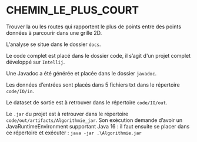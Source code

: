 # CHEMIN_LE_PLUS_COURT

Trouver la ou les routes qui rapportent le plus de points entre des points données à parcourir dans une grille 2D.

L'analyse se situe dans le dossier `docs`.

Le code complet est placé dans le dossier code, il s’agit d'un projet complet développé sur `Intellij`.

Une Javadoc a été générée et placée dans le dossier `javadoc`.

Les données d’entrées sont placés dans 5 fichiers txt dans le répertoire `code/IO/in`. 

Le dataset de sortie est à retrouver dans le répertoire `code/IO/out`.

Le `.jar` du projet est à retrouver dans le répertoire `code/out/artifacts/Algorithmie_jar`. Son exécution demande d’avoir un JavaRuntimeEnvironment supportant Java 16 : il faut ensuite se placer dans ce répertoire et exécuter : `java -jar .\Algorithmie.jar`
